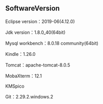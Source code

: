 ## SoftwareVersion

Eclipse version：2019-06(4.12.0)

Jdk version：1.8.0_40(64bit)

Mysql workbench：8.0.18 community(64bit)

Kindle：1.26.0

Tomcat：apache-tomcat-8.0.5

MobaXterm：12.1

KMSpico

Git：2.29.2.windows.2

